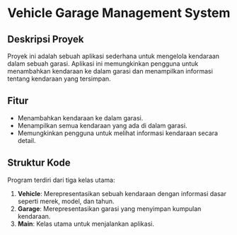 # Vehicle Garage Management System

## Deskripsi Proyek
Proyek ini adalah sebuah aplikasi sederhana untuk mengelola kendaraan dalam sebuah garasi. Aplikasi ini memungkinkan pengguna untuk menambahkan kendaraan ke dalam garasi dan menampilkan informasi tentang kendaraan yang tersimpan.

## Fitur

- Menambahkan kendaraan ke dalam garasi.
- Menampilkan semua kendaraan yang ada di dalam garasi.
- Memungkinkan pengguna untuk melihat informasi kendaraan secara detail.

## Struktur Kode
Program terdiri dari tiga kelas utama:
1. **Vehicle**: Merepresentasikan sebuah kendaraan dengan informasi dasar seperti merek, model, dan tahun.
2. **Garage**: Merepresentasikan garasi yang menyimpan kumpulan kendaraan.
3. **Main**: Kelas utama untuk menjalankan aplikasi.
